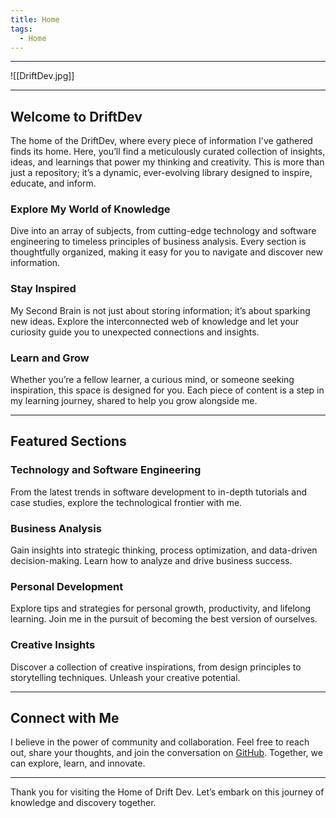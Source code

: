 ```yaml
---
title: Home
tags:
  - Home
---
```

---

![[DriftDev.jpg]]

---

## Welcome to DriftDev

The home of the DriftDev, where every piece of information I've gathered finds its home. Here, you’ll find a meticulously curated collection of insights, ideas, and learnings that power my thinking and creativity. This is more than just a repository; it’s a dynamic, ever-evolving library designed to inspire, educate, and inform.

### Explore My World of Knowledge

Dive into an array of subjects, from cutting-edge technology and software engineering to timeless principles of business analysis. Every section is thoughtfully organized, making it easy for you to navigate and discover new information.

### Stay Inspired

My Second Brain is not just about storing information; it’s about sparking new ideas. Explore the interconnected web of knowledge and let your curiosity guide you to unexpected connections and insights.

### Learn and Grow

Whether you’re a fellow learner, a curious mind, or someone seeking inspiration, this space is designed for you. Each piece of content is a step in my learning journey, shared to help you grow alongside me.

---

## Featured Sections

### Technology and Software Engineering
From the latest trends in software development to in-depth tutorials and case studies, explore the technological frontier with me.

### Business Analysis
Gain insights into strategic thinking, process optimization, and data-driven decision-making. Learn how to analyze and drive business success.

### Personal Development
Explore tips and strategies for personal growth, productivity, and lifelong learning. Join me in the pursuit of becoming the best version of ourselves.

### Creative Insights
Discover a collection of creative inspirations, from design principles to storytelling techniques. Unleash your creative potential.

---

## Connect with Me

I believe in the power of community and collaboration. Feel free to reach out, share your thoughts, and join the conversation on [GitHub](https://github.com/arkamfahry/knowledge-base). Together, we can explore, learn, and innovate.

---

Thank you for visiting the Home of Drift Dev. Let’s embark on this journey of knowledge and discovery together.